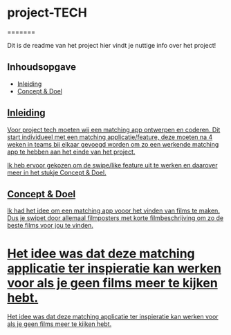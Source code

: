 
# project-TECH
=======

Dit is de readme van het project hier vindt je nuttige info over het project!

## Inhoudsopgave
<ul>
    <li><a href="#inleiding">Inleiding</li>
    <li><a href="#idee">Concept & Doel</li>
</ul>

<h2 id="inleiding">Inleiding</h2>
Voor project tech moeten wij een matching app ontwerpen en coderen. Dit start individueel met een matching applicatie/feature, deze moeten na 4 weken in teams bij elkaar gevoegd worden om zo een werkende matching app te hebben aan het einde van het project.

Ik heb ervoor gekozen om de swipe/like feature uit te werken en daarover meer in het stukje Concept & Doel.

<h2 id="idee">Concept & Doel</h2>
Ik had het idee om een matching app vooor het vinden van films te maken. Dus je swipet door allemaal filmposters met korte filmbeschrijving om zo de beste films voor jou te vinden.


Het idee was dat deze matching applicatie ter inspieratie kan werken voor als je geen films meer te kijken hebt.
=======
Het idee was dat deze matching applicatie ter inspieratie kan werken voor als je geen films meer te kijken hebt.

